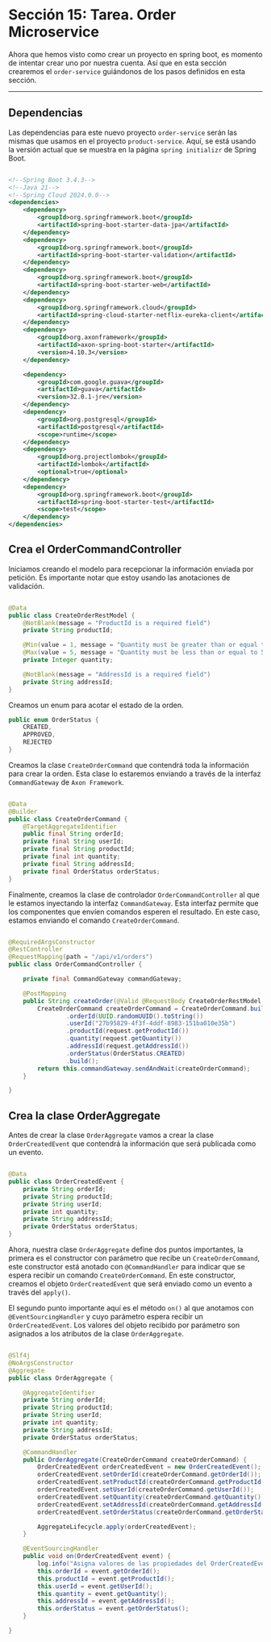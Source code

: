 # Sección 15: Tarea. Order Microservice

Ahora que hemos visto como crear un proyecto en spring boot, es momento de intentar crear uno por nuestra cuenta. Así
que en esta sección crearemos el `order-service` guiándonos de los pasos definidos en esta sección.

---

## Dependencias

Las dependencias para este nuevo proyecto `order-service` serán las mismas que usamos en el proyecto `product-service`.
Aquí, se está usando la versión actual que se muestra en la página `spring initializr` de Spring Boot.

````xml

<!--Spring Boot 3.4.3-->
<!--Java 21-->
<!--Spring Cloud 2024.0.0-->
<dependencies>
    <dependency>
        <groupId>org.springframework.boot</groupId>
        <artifactId>spring-boot-starter-data-jpa</artifactId>
    </dependency>
    <dependency>
        <groupId>org.springframework.boot</groupId>
        <artifactId>spring-boot-starter-validation</artifactId>
    </dependency>
    <dependency>
        <groupId>org.springframework.boot</groupId>
        <artifactId>spring-boot-starter-web</artifactId>
    </dependency>
    <dependency>
        <groupId>org.springframework.cloud</groupId>
        <artifactId>spring-cloud-starter-netflix-eureka-client</artifactId>
    </dependency>
    <dependency>
        <groupId>org.axonframework</groupId>
        <artifactId>axon-spring-boot-starter</artifactId>
        <version>4.10.3</version>
    </dependency>

    <dependency>
        <groupId>com.google.guava</groupId>
        <artifactId>guava</artifactId>
        <version>32.0.1-jre</version>
    </dependency>
    <dependency>
        <groupId>org.postgresql</groupId>
        <artifactId>postgresql</artifactId>
        <scope>runtime</scope>
    </dependency>
    <dependency>
        <groupId>org.projectlombok</groupId>
        <artifactId>lombok</artifactId>
        <optional>true</optional>
    </dependency>
    <dependency>
        <groupId>org.springframework.boot</groupId>
        <artifactId>spring-boot-starter-test</artifactId>
        <scope>test</scope>
    </dependency>
</dependencies>
````

## Crea el OrderCommandController

Iniciamos creando el modelo para recepcionar la información enviada por petición. Es importante notar que estoy usando
las anotaciones de validación.

````java

@Data
public class CreateOrderRestModel {
    @NotBlank(message = "ProductId is a required field")
    private String productId;

    @Min(value = 1, message = "Quantity must be greater than or equal to 1")
    @Max(value = 5, message = "Quantity must be less than or equal to 5")
    private Integer quantity;

    @NotBlank(message = "AddressId is a required field")
    private String addressId;
}
````

Creamos un enum para acotar el estado de la orden.

````java
public enum OrderStatus {
    CREATED,
    APPROVED,
    REJECTED
}
````

Creamos la clase `CreateOrderCommand` que contendrá toda la información para crear la orden. Esta clase lo estaremos
enviando a través de la interfaz `CommandGateway` de `Axon Framework`.

````java

@Data
@Builder
public class CreateOrderCommand {
    @TargetAggregateIdentifier
    public final String orderId;
    private final String userId;
    private final String productId;
    private final int quantity;
    private final String addressId;
    private final OrderStatus orderStatus;
}
````

Finalmente, creamos la clase de controlador `OrderCommandController` al que le estamos inyectando la interfaz
`CommandGateway`. Esta interfaz permite que los componentes que envíen comandos esperen el resultado. En este caso,
estamos enviando el comando `CreateOrderCommand`.

````java

@RequiredArgsConstructor
@RestController
@RequestMapping(path = "/api/v1/orders")
public class OrderCommandController {

    private final CommandGateway commandGateway;

    @PostMapping
    public String createOrder(@Valid @RequestBody CreateOrderRestModel request) {
        CreateOrderCommand createOrderCommand = CreateOrderCommand.builder()
                .orderId(UUID.randomUUID().toString())
                .userId("27b95829-4f3f-4ddf-8983-151ba010e35b")
                .productId(request.getProductId())
                .quantity(request.getQuantity())
                .addressId(request.getAddressId())
                .orderStatus(OrderStatus.CREATED)
                .build();
        return this.commandGateway.sendAndWait(createOrderCommand);
    }

}
````

## Crea la clase OrderAggregate

Antes de crear la clase `OrderAggregate` vamos a crear la clase `OrderCreatedEvent` que contendrá la información que
será publicada como un evento.

````java

@Data
public class OrderCreatedEvent {
    private String orderId;
    private String productId;
    private String userId;
    private int quantity;
    private String addressId;
    private OrderStatus orderStatus;
}
````

Ahora, nuestra clase `OrderAggregate` define dos puntos importantes, la primera es el constructor con parámetro que
recibe un `CreateOrderCommand`, este constructor está anotado con `@CommandHandler` para indicar que se espera recibir
un comando `CreateOrderCommand`. En este constructor, creamos el objeto `OrderCreatedEvent` que será enviado como un
evento a través del `apply()`.

El segundo punto importante aquí es el método `on()` al que anotamos con `@EventSourcingHandler` y cuyo parámetro
espera recibir un `OrderCreatedEvent`. Los valores del objeto recibido por parámetro son asignados a los atributos
de la clase `OrderAggregate`.

````java

@Slf4j
@NoArgsConstructor
@Aggregate
public class OrderAggregate {

    @AggregateIdentifier
    private String orderId;
    private String productId;
    private String userId;
    private int quantity;
    private String addressId;
    private OrderStatus orderStatus;

    @CommandHandler
    public OrderAggregate(CreateOrderCommand createOrderCommand) {
        OrderCreatedEvent orderCreatedEvent = new OrderCreatedEvent();
        orderCreatedEvent.setOrderId(createOrderCommand.getOrderId());
        orderCreatedEvent.setProductId(createOrderCommand.getProductId());
        orderCreatedEvent.setUserId(createOrderCommand.getUserId());
        orderCreatedEvent.setQuantity(createOrderCommand.getQuantity());
        orderCreatedEvent.setAddressId(createOrderCommand.getAddressId());
        orderCreatedEvent.setOrderStatus(createOrderCommand.getOrderStatus());

        AggregateLifecycle.apply(orderCreatedEvent);
    }

    @EventSourcingHandler
    public void on(OrderCreatedEvent event) {
        log.info("Asigna valores de las propiedades del OrderCreatedEvent a las propiedades del OrderAggregate");
        this.orderId = event.getOrderId();
        this.productId = event.getProductId();
        this.userId = event.getUserId();
        this.quantity = event.getQuantity();
        this.addressId = event.getAddressId();
        this.orderStatus = event.getOrderStatus();
    }

}
````
